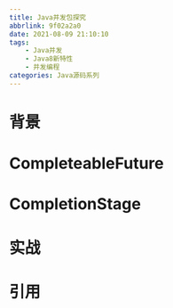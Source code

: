 ```yaml
---
title: Java并发包探究
abbrlink: 9f02a2a0
date: 2021-08-09 21:10:10
tags:
    - Java并发
    - Java8新特性
    - 并发编程
categories: Java源码系列
---
```


# 背景

# CompleteableFuture

# CompletionStage

# 实战

# 引用